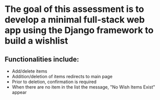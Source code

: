 # The goal of this assessment is to develop a minimal full-stack web app using the Django framework to build a wishlist

## Functionalities include:

- Add/delete items
- Addition/deletion of items redirects to main page
- Prior to deletion, confirmation is required
- When there are no item in the list the message, "No Wish Items Exist" appear